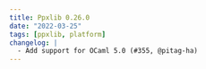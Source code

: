 ```yaml
---
title: Ppxlib 0.26.0
date: "2022-03-25"
tags: [ppxlib, platform]
changelog: |
  - Add support for OCaml 5.0 (#355, @pitag-ha)
---
```


